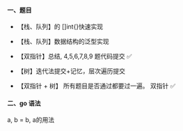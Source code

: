 #### 一、题目

- 【栈、队列】的 []int{}快速实现
- 【栈、队列】数据结构的泛型实现



- 【双指针】总结, 4,5,6,7,8,9 题代码提交   ✅
- 【树】迭代法提交+记忆，层次遍历提交
- 【双指针 + 树】 所有题目是否通过都要过一遍。 双指针 ✅ 



#### 二、go 语法

a, b =  b, a的用法